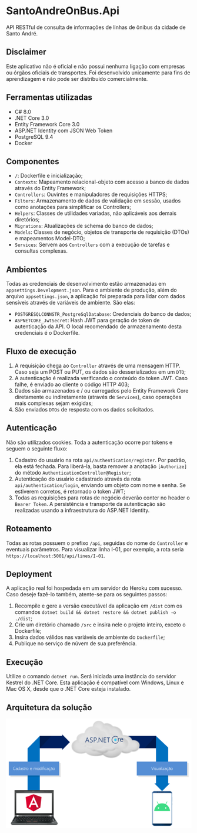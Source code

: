 # SantoAndreOnBus.Api

API RESTful de consulta de informações de linhas de ônibus da cidade de Santo André.

## Disclaimer
Este aplicativo não é oficial e não possui nenhuma ligação com empresas ou órgãos oficiais de transportes.
Foi desenvolvido unicamente para fins de aprendizagem e não pode ser distribuído comercialmente.

## Ferramentas utilizadas
- C# 8.0
- .NET Core 3.0
- Entity Framework Core 3.0
- ASP.NET Identity com JSON Web Token
- PostgreSQL 9.4
- Docker

## Componentes
- `/`: Dockerfile e inicialização;
- `Contexts`: Mapeamento relacional-objeto com acesso a banco de dados através do Entity Framework;
- `Controllers`: Ouvintes e manipuladores de requisições HTTPS;
- `Filters`: Armazenamento de dados de validação em sessão, usados como anotações para simplificar os Controllers;
- `Helpers`: Classes de utilidades variadas, não aplicáveis aos demais diretórios;
- `Migrations`: Atualizações de schema do banco de dados;
- `Models`: Classes de negócio, objetos de transporte de requisição (DTOs) e mapeamentos Model-DTO;
- `Services`: Servem aos `Controllers` com a execução de tarefas e consultas complexas.

## Ambientes
Todas as credenciais de desenvolvimento estão armazenadas em `appsettings.Development.json`. Para o ambiente de produção, além do arquivo `appsettings.json`, a aplicação foi preparada para lidar com dados sensíveis através de variáveis de ambiente. São elas:
- `POSTGRESQLCONNSTR_PostgreSqlDatabase`: Credenciais do banco de dados;
- `ASPNETCORE_JwtSecret`: Hash JWT para geração de token de autenticação da API.
O local recomendado de armazenamento desta credenciais é o Dockerfile.

## Fluxo de execução
1. A requisição chega ao `Controller` através de uma mensagem HTTP. Caso seja um POST ou PUT, os dados são desserializados em um `DTO`;
2. A autenticação é realizada verificando o conteúdo do token JWT. Caso falhe, é enviado ao cliente o código HTTP 403;
3. Dados são armazenados e / ou carregados pelo Entity Framework Core diretamente ou indiretamente (através de `Services`), caso operações mais complexas sejam exigidas;
4. São enviados `DTOs` de resposta com os dados solicitados.

## Autenticação
Não são utilizados cookies. Toda a autenticação ocorre por tokens e seguem o seguinte fluxo:
1. Cadastro do usuário na rota `api/authentication/register`. Por padrão, ela está fechada. Para liberá-la, basta remover a anotação `[Authorize]` do método `AuthenticationController@Register`;
2. Autenticação do usuário cadastrado através da rota `api/authentication/login`, enviando um objeto com nome e senha. Se estiverem corretos, é retornado o token JWT;
3. Todas as requisições para rotas de negócio deverão conter no header o `Bearer Token`.
A persistência e transporte da autenticação são realizadas usando a infraestrutura do ASP.NET Identity.

## Roteamento
Todas as rotas possuem o prefixo `/api`, seguidas do nome do `Controller` e eventuais parâmetros. Para visualizar linha I-01, por exemplo, a rota seria `https://localhost:5001/api/lines/I-01`.

## Deployment
A aplicação real foi hospedada em um servidor do Heroku com sucesso. Caso deseje fazê-lo também, atente-se para os seguintes passos:
1. Recompile e gere a versão executável da aplicação em `/dist` com os comandos `dotnet build && dotnet restore && dotnet publish -o ./dist`;
2. Crie um diretório chamado `/src` e insira nele o projeto inteiro, exceto o Dockerfile;
3. Insira dados válidos nas variáveis de ambiente do `Dockerfile`;
4. Publique no serviço de núvem de sua preferência.

## Execução
Utilize o comando `dotnet run`. Será iniciada uma instância do servidor Kestrel do .NET Core. Esta aplicação é compatível com Windows, Linux e Mac OS X, desde que o .NET Core esteja instalado.

## Arquitetura da solução
![Principal](https://raw.githubusercontent.com/marcomvidal/SantoAndreOnBus/master/arquitetura.png)
